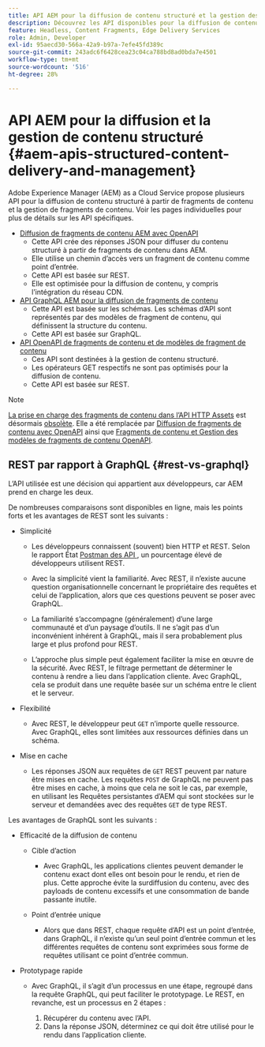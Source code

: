 ```yaml
---
title: API AEM pour la diffusion de contenu structuré et la gestion des fragments de contenu
description: Découvrez les API disponibles pour la diffusion de contenu structuré et la gestion des fragments de contenu
feature: Headless, Content Fragments, Edge Delivery Services
role: Admin, Developer
exl-id: 95aecd30-566a-42a9-b97a-7efe45fd389c
source-git-commit: 243adc6f6428cea23c04ca788bd8ad0bda7e4501
workflow-type: tm+mt
source-wordcount: '516'
ht-degree: 28%

---
```


# API AEM pour la diffusion et la gestion de contenu structuré {#aem-apis-structured-content-delivery-and-management}

Adobe Experience Manager (AEM) as a Cloud Service propose plusieurs API pour la diffusion de contenu structuré à partir de fragments de contenu et la gestion de fragments de contenu. Voir les pages individuelles pour plus de détails sur les API spécifiques.

* [Diffusion de fragments de contenu AEM avec OpenAPI](/help/headless/aem-content-fragment-delivery-with-openapi.md)
   * Cette API crée des réponses JSON pour diffuser du contenu structuré à partir de fragments de contenu dans AEM.
   * Elle utilise un chemin d’accès vers un fragment de contenu comme point d’entrée.
   * Cette API est basée sur REST.
   * Elle est optimisée pour la diffusion de contenu, y compris l’intégration du réseau CDN.
* [API GraphQL AEM pour la diffusion de fragments de contenu](/help/headless/graphql-api/content-fragments.md)
   * Cette API est basée sur les schémas. Les schémas d’API sont représentés par des modèles de fragment de contenu, qui définissent la structure du contenu.
   * Cette API est basée sur GraphQL.
* [API OpenAPI de fragments de contenu et de modèles de fragment de contenu](/help/headless/content-fragment-openapis.md)
   * Ces API sont destinées à la gestion de contenu structuré.
   * Les opérateurs GET respectifs ne sont pas optimisés pour la diffusion de contenu.
   * Cette API est basée sur REST.

>[!NOTE]
>
>[La prise en charge des fragments de contenu dans l’API HTTP Assets](/help/assets/content-fragments/assets-api-content-fragments.md) est désormais [obsolète](/help/release-notes/deprecated-removed-features.md). Elle a été remplacée par [Diffusion de fragments de contenu avec OpenAPI](/help/headless/aem-content-fragment-delivery-with-openapi.md) ainsi que [Fragments de contenu et Gestion des modèles de fragments de contenu OpenAPI](/help/headless/content-fragment-openapis.md).

## REST par rapport à GraphQL {#rest-vs-graphql}

L’API utilisée est une décision qui appartient aux développeurs, car AEM prend en charge les deux.

De nombreuses comparaisons sont disponibles en ligne, mais les points forts et les avantages de REST sont les suivants :

* Simplicité

   * Les développeurs connaissent (souvent) bien HTTP et REST. Selon le rapport État [Postman des API ](https://www.postman.com/state-of-api/), un pourcentage élevé de développeurs utilisent REST.

   * Avec la simplicité vient la familiarité. Avec REST, il n’existe aucune question organisationnelle concernant le propriétaire des requêtes et celui de l’application, alors que ces questions peuvent se poser avec GraphQL.

   * La familiarité s’accompagne (généralement) d’une large communauté et d’un paysage d’outils. Il ne s’agit pas d’un inconvénient inhérent à GraphQL, mais il sera probablement plus large et plus profond pour REST.

   * L’approche plus simple peut également faciliter la mise en œuvre de la sécurité. Avec REST, le filtrage permettant de déterminer le contenu à rendre a lieu dans l’application cliente. Avec GraphQL, cela se produit dans une requête basée sur un schéma entre le client et le serveur.

* Flexibilité

   * Avec REST, le développeur peut `GET` n’importe quelle ressource. Avec GraphQL, elles sont limitées aux ressources définies dans un schéma.

* Mise en cache

   * Les réponses JSON aux requêtes de `GET` REST peuvent par nature être mises en cache. Les requêtes `POST` de GraphQL ne peuvent pas être mises en cache, à moins que cela ne soit le cas, par exemple, en utilisant les Requêtes persistantes d’AEM qui sont stockées sur le serveur et demandées avec des requêtes `GET` de type REST.

Les avantages de GraphQL sont les suivants :

* Efficacité de la diffusion de contenu

   * Cible d’action

      * Avec GraphQL, les applications clientes peuvent demander le contenu exact dont elles ont besoin pour le rendu, et rien de plus. Cette approche évite la surdiffusion du contenu, avec des payloads de contenu excessifs et une consommation de bande passante inutile.

   * Point d’entrée unique

      * Alors que dans REST, chaque requête d’API est un point d’entrée, dans GraphQL, il n’existe qu’un seul point d’entrée commun et les différentes requêtes de contenu sont exprimées sous forme de requêtes utilisant ce point d’entrée commun.

* Prototypage rapide

   * Avec GraphQL, il s’agit d’un processus en une étape, regroupé dans la requête GraphQL, qui peut faciliter le prototypage. Le REST, en revanche, est un processus en 2 étapes :

      1. Récupérer du contenu avec l’API.
      2. Dans la réponse JSON, déterminez ce qui doit être utilisé pour le rendu dans l’application cliente.
